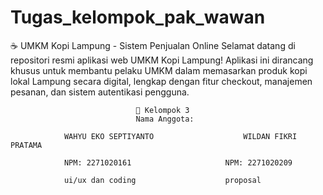 # Tugas_kelompok_pak_wawan
☕ UMKM Kopi Lampung - Sistem Penjualan Online
Selamat datang di repositori resmi aplikasi web UMKM Kopi Lampung!
Aplikasi ini dirancang khusus untuk membantu pelaku UMKM dalam memasarkan produk kopi lokal Lampung secara digital, lengkap dengan fitur checkout, manajemen pesanan, dan sistem autentikasi pengguna.


								👥 Kelompok 3
								Nama Anggota:

				WAHYU EKO SEPTIYANTO					WILDAN FIKRI PRATAMA
			
				NPM: 2271020161						NPM: 2271020209
		
				ui/ux dan coding					proposal

							


						
